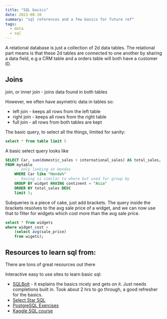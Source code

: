 ```yaml
---
title: "SQL basics"
date: 2023-08-10
summary: "sql references and a few basics for future ref"
tags:
  - data
  - sql
---
```


A relational database is just a collection of 2d data tables. The relational part means is that these 2d tables are connected to one another by sharing a data field, e.g a CRM table and a orders table will both have a customer ID.

## Joins

join, or inner join - joins data found in both tables

However, we often have asymetric data in tables so:

- left join - keeps all rows from the left table
- right join - keeps all rows from the right table
- full join - all rows from both tables are kept

The basic query, to select all the things, limited for sanity:

```sql
select * from table limit 5
```

A basic select query looks like

```sql
SELECT Car, sum(domestic_sales + international_sales) AS total_sales,
FROM mytable
	-- only looking at Hondas
	WHERE Car like "Honda%"
	-- having is similar to where but used for group by
	GROUP BY widget HAVING continent = "Asia"
	ORDER BY total_sales DESC
	limit 5;
```

Subqueries is a piece of cake, just add brackets. The query inside the brackets resolves to the avg sale price of a widget, and we can now use that to filter for widgets which cost more than the avg sale price.

```sql
select * from widgets
where widget_cost >
	(select avg(sale_price)
	from wigets);
```

## Resources to learn sql from:

There are tons of great resources out there

Interactive easy to use sites to learn basic sql:

- [SQLBolt](https://sqlbolt.com/) - it explains the basics nicely and gets on it. Just needs completions built in. Took about 2 hrs to go through, a good refresher for the basics.
- [Select Star SQL](https://selectstarsql.com/)
- [PostgreSQL Exercises](https://pgexercises.com/)
- [Kaggle SQL course](https://www.kaggle.com/learn/advanced-sql)
